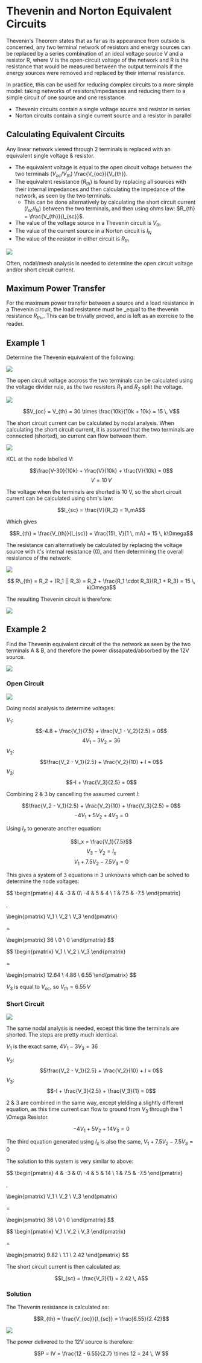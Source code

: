 # Thevenin and Norton Equivalent Circuits

Thevenin's Theorem states that as far as its appearance from outside is concerned, any two terminal network of resistors and energy sources can be replaced by a series combination of an ideal voltage source V and a resistor R, where V is the open-circuit voltage of the network and R is the resistance that would be measured between the output terminals if the energy sources were removed and replaced by their internal resistance.

In practice, this can be used for reducing complex circuits to a more simple model: taking networks of resistors/impedances and reducing them to a simple circuit of one source and one resistance.

- Thevenin circuits contain a single voltage source and resistor in series
- Norton circuits contain a single current source and a resistor in parallel

## Calculating Equivalent Circuits

Any linear network viewed through 2 terminals is replaced with an equivalent single voltage & resistor.

- The equivalent voltage is equal to the open circuit voltage between the two terminals ($V_{oc}$/$V_{th}$) \frac{V_{oc}}{V_{th}}.
- The equivalent resistance ($R_{th}$) is found by replacing all sources with their internal impedances and then calculating the impedance of the network, as seen by the two terminals.
  - This can be done alternatively by calculating the short circuit current ($I_{sc}$/$I_{N}$) between the two terminals, and then using ohms law: $R_{th} = \frac{V_{th}}{I_{sc}}$.
- The value of the voltage source in a Thevenin circuit is $V_{th}$
- The value of the current source in a Norton circuit is $I_{N}$
- The value of the resistor in either circuit is $R_{th}$

![](./img/thve-1.png)

Often, nodal/mesh analysis is needed to determine the open circuit voltage and/or short circuit current.

## Maximum Power Transfer

For the maximum power transfer between a source and a load resistance in a Thevenin circuit, the load resistance must be _equal to the thevenin resistance $R_{th}$\_. This can be trivially proved, and is left as an exercise to the reader.

## Example 1

Determine the Thevenin equivalent of the following:

![](./img/thev-2.png)

The open circuit voltage accross the two terminals can be calculated using the voltage divider rule, as the two resistors $R_1$ and $R_2$ split the voltage.

![](./img/thev-3.png)

$$V_{oc} = V_{th} = 30 \times \frac{10k}{10k + 10k} = 15 \, V$$

The short circuit current can be calculated by nodal analysis. When calculating the short circuit current, it is assumed that the two terminals are connected (shorted), so current can flow between them.

![](./img/thev-4.png)

KCL at the node labelled V:

$$\frac{V-30}{10k} + \frac{V}{10k} + \frac{V}{10k} = 0$$
$$V = 10 \, V$$

The voltage when the terminals are shorted is 10 V, so the short circuit current can be calculated using ohm's law:

$$I_{sc} = \frac{V}{R_2} = 1\,mA$$

Which gives

$$R_{th} = \frac{V_{th}}{I_{sc}} = \frac{15\, V}{1 \, mA} = 15 \, k\Omega$$

The resistance can alternatively be calculated by replacing the voltage source with it's internal resistance (0), and then determining the overall resistance of the network:

![](./img/thev-5.png)

$$ R\_{th} = R_2 + (R_1 || R_3) = R_2 + \frac{R_1 \cdot R_3}{R_1 + R_3} = 15 \, k\Omega$$

The resulting Thevenin circuit is therefore:

![](./img/thev-6.png)

## Example 2

Find the Thevenin equivalent circuit of the the network as seen by the two terminals A & B, and therefore the power dissapated/absorbed by the 12V source.

![](./img/thev-7.png)

### Open Circuit

![](./img/thev-8.png)

Doing nodal analysis to determine voltages:

$V_1$:
$$-4.8  + \frac{V_1}{7.5} + \frac{V_1 - V_2}{2.5} = 0$$
$$4V_1 - 3 V_2 = 36$$
$V_2$:
$$\frac{V_2 - V_1}{2.5} + \frac{V_2}{10} + I = 0$$
$V_3$:
$$-I + \frac{V_3}{2.5} = 0$$

Combining 2 & 3 by cancelling the assumed current $I$:

$$\frac{V_2 - V_1}{2.5} + \frac{V_2}{10} + \frac{V_3}{2.5} = 0$$
$$-4 V_1 + 5 V_2 +4 V_3 = 0 $$

Using $I_x$ to generate another equation:

$$I_x = \frac{V_1}{7.5}$$
$$V_3 - V_2 = I_x$$
$$V_1 + 7.5V_2 - 7.5V_3 = 0$$

This gives a system of 3 equations in 3 unknowns which can be solved to determine the node voltages:

$$
\begin{pmatrix}
4 & -3 & 0\\
-4 & 5 & 4 \\
1 & 7.5 & -7.5
\end{pmatrix}

\,

\begin{pmatrix}
V_1 \\ V_2 \\ V_3
\end{pmatrix}

=

\begin{pmatrix}
36 \\ 0 \\ 0
\end{pmatrix}
$$

$$
\begin{pmatrix}
V_1 \\ V_2 \\ V_3
\end{pmatrix}

=

\begin{pmatrix}
12.64 \\ 4.86 \\ 6.55
\end{pmatrix}
$$

$V_3$ is equal to $V_{oc}$, so $V_{th} = 6.55 \, V$

### Short Circuit

![](./img/thev-9.png)

The same nodal analysis is needed, except this time the terminals are shorted. The steps are pretty much identical.

$V_1$ is the exact same, $4 V_1 - 3V_3 = 36$

$V_2$:
$$\frac{V_2 - V_1}{2.5} + \frac{V_2}{10} + I = 0$$
$V_3$:
$$-I + \frac{V_3}{2.5} + \frac{V_3}{1} = 0$$

2 & 3 are combined in the same way, except yielding a slightly different equation, as this time current can flow to ground from $V_3$ through the 1 \Omega Resistor.

$$-4V_1 + 5V_2 + 14V_3 = 0$$

The third equation generated using $I_x$ is also the same, $V_1 + 7.5V_2 - 7.5V_3 = 0$

The solution to this system is very similar to above:

$$
\begin{pmatrix}
4 & -3 & 0\\
-4 & 5 & 14 \\
1 & 7.5 & -7.5
\end{pmatrix}

\,

\begin{pmatrix}
V_1 \\ V_2 \\ V_3
\end{pmatrix}

=

\begin{pmatrix}
36 \\ 0 \\ 0
\end{pmatrix}
$$

$$
\begin{pmatrix}
V_1 \\ V_2 \\ V_3
\end{pmatrix}

=

\begin{pmatrix}
9.82 \\ 1.1 \\ 2.42
\end{pmatrix}
$$

The short circuit current is then calculated as:

$$I_{sc} = \frac{V_3}{1} = 2.42 \, A$$

### Solution

The Thevenin resistance is calculated as:

$$R_{th} = \frac{V_{oc}}{I_{sc}} = \frac{6.55}{2.42}$$

![](./img/thev-10.png)

The power delivered to the 12V source is therefore:

$$P = IV = \frac{12 - 6.55}{2.7} \times 12 = 24 \, W $$
